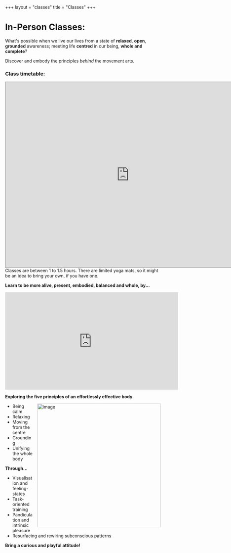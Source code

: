 +++
layout = "classes"
title = "Classes"
+++



# In-Person Classes: 
What's possible when we live our lives from a state of **relaxed**, **open**, **grounded** awareness; meeting life **centred** in our being, **whole and complete**? 

Discover and embody the principles *behind* the movement arts. 
### Class timetable:
<div class="post-video">
  <div class="post-video__wrap">
   <iframe src="https://calendar.google.com/calendar/embed?height=600&wkst=1&bgcolor=%23fd7b33&ctz=Europe%2FLondon&showPrint=0&showTitle=0&src=Z3VzdG9qaWppamlAZ21haWwuY29t&src=YWRkcmVzc2Jvb2sjY29udGFjdHNAZ3JvdXAudi5jYWxlbmRhci5nb29nbGUuY29t&src=YTExYWYyZWZlZWMzOTkxMGJlY2EzODUxZTMzZDU4Yjc1MGE3Njk1MGQzMjA1ZjQ0MjE2NTZlMmEyMGRkYzhmZkBncm91cC5jYWxlbmRhci5nb29nbGUuY29t&color=%237CB342&color=%23F6BF26&color=%23F09300" style="border:solid 1px #777" width="800" height="600" frameborder="0" scrolling="no"></iframe>
  </div>
</div>
Classes are between 1 to 1.5 hours.
There are limited yoga mats, so it might be an idea to bring your own, if you have one. 


**Learn to be more alive, present, embodied, balanced and whole, by...**
<iframe width="560" height="315" src="https://www.youtube.com/embed/bZr7jFNkBz0?si=Uxc1CQXQgf_n-NrY" title="YouTube video player" frameborder="0" allow="accelerometer; autoplay; clipboard-write; encrypted-media; gyroscope; picture-in-picture; web-share" allowfullscreen></iframe>

**Exploring the five principles of an effortlessly effective body.**
<div class="article__head" style="">
    <img src="/images/couldrenclass.jpg" alt="image" height="400px" width="400px" style="float: right; margin-left: 15px;">
</div>

- Being calm
- Relaxing
- Moving from the centre
- Grounding
- Unifying the whole body

**Through...**
- Visualisation and feeling-states
- Task-oriented training
- Pandiculation and intrinsic pleasure
- Resurfacing and rewiring subconscious patterns

**Bring a curious and playful attitude!**


